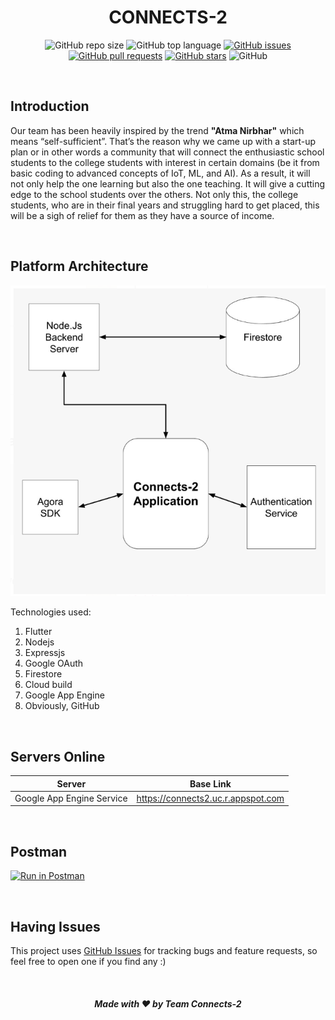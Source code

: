 <div align="center">

# CONNECTS-2

![GitHub repo size](https://img.shields.io/github/repo-size/ShirshaDatta/Connects-2)
![GitHub top language](https://img.shields.io/github/languages/top/ShirshaDatta/Connects-2)
[![GitHub issues](https://img.shields.io/github/issues/ShirshaDatta/Connects-2)](https://github.com/ShirshaDatta/Connects-2/issues)
[![GitHub pull requests](https://img.shields.io/github/issues-pr/ShirshaDatta/Connects-2)](https://github.com/ShirshaDatta/Connects-2/pulls)
[![GitHub stars](https://img.shields.io/github/stars/ShirshaDatta/Connects-2)](https://github.com/sarthakpranesh/ShirshaDatta/Connects-2)
![GitHub](https://img.shields.io/github/license/ShirshaDatta/Connects-2)

</div>

<br />

## Introduction

<p>
Our team has been heavily inspired by the trend <b>"Atma Nirbhar"</b> which means “self-sufficient”. That’s the reason why we came up with a start-up plan or in other words a community that will connect the enthusiastic school students to the college students with interest in certain domains (be it from basic coding to advanced concepts of IoT, ML, and AI). As a result, it will not only help the one learning but also the one teaching. It will give a cutting edge to the school students over the others. Not only this, the college students, who are in their final years and struggling hard to get placed, this will be a sigh of relief for them as they have a source of income.
<div align="center">


</div>
</p>


<br />

## Platform Architecture

<div align="center">

<img src="readme_assets/platform.png" alt="Echo System Architecture" />

</div>

Technologies used:
1. Flutter
2. Nodejs
3. Expressjs
4. Google OAuth
5. Firestore
6. Cloud build
7. Google App Engine
8. Obviously, GitHub

<br />

## Servers Online
|Server   |Base Link   |
|---|---|
| Google App Engine Service | https://connects2.uc.r.appspot.com    |

<br />

## Postman
[![Run in Postman](https://run.pstmn.io/button.svg)](https://documenter.getpostman.com/view/7043620/TVRefBj6)

<br />

## Having Issues
This project uses [GitHub Issues](https://github.com/ShirshaDatta/Connects-2/issues) for tracking bugs and feature requests, so feel free to open one if you find any :)

<br />

<div align="center">

##### Made with ❤️ by  Team Connects-2

</div>

